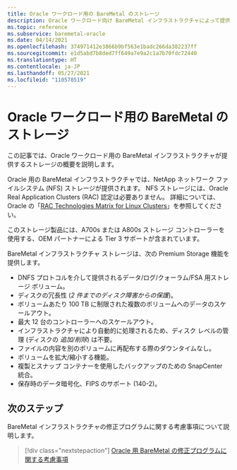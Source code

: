 ```yaml
---
title: Oracle ワークロード用の BareMetal のストレージ
description: Oracle ワークロード向け BareMetal インフラストラクチャによって提供されるストレージについて学びます。
ms.topic: reference
ms.subservice: baremetal-oracle
ms.date: 04/14/2021
ms.openlocfilehash: 374971412e3866b9bf563e1badc266da382237ff
ms.sourcegitcommit: e1d5abd7b8ded7ff649a7e9a2c1a7b70fdc72440
ms.translationtype: HT
ms.contentlocale: ja-JP
ms.lasthandoff: 05/27/2021
ms.locfileid: "110578519"
---
```

# <a name="storage-on-baremetal-for-oracle-workloads"></a>Oracle ワークロード用の BareMetal のストレージ

この記事では、Oracle ワークロード用の BareMetal インフラストラクチャが提供するストレージの概要を説明します。

Oracle 用の BareMetal インフラストラクチャでは、NetApp ネットワーク ファイルシステム (NFS) ストレージが提供されます。 NFS ストレージには、Oracle Real Application Clusters (RAC) 認定は必要ありません。 詳細については、Oracle の「[RAC Technologies Matrix for Linux Clusters](https://www.oracle.com/database/technologies/tech-generic-linux-new.html)」を参照してください。

このストレージ製品には、A700s または A800s ストレージ コントローラーを使用する、OEM パートナーによる Tier 3 サポートが含まれています。

BareMetal インフラストラクチャ ストレージは、次の Premium Storage 機能を提供します。

- DNFS プロトコルを介して提供されるデータ/ログ/クォーラム/FSA 用ストレージ ボリューム。
- ディスクの冗長性 (*2 件までのディスク障害からの保護*)。
- ボリュームあたり 100 TB に制限された複数のボリュームへのデータのスケールアウト。
- 最大 12 台のコントローラーへのスケールアウト。
- インフラストラクチャにより自動的に処理されるため、ディスク レベルの管理 (ディスクの *追加/削除*) は不要。
- ファイルの内容を別のボリュームに再配布する際のダウンタイムなし。
- ボリュームを拡大/縮小する機能。
- 複製とスナップ コンテナーを使用したバックアップのための SnapCenter 統合。
- 保存時のデータ暗号化、FIPS のサポート (140-2)。

## <a name="next-steps"></a>次のステップ

BareMetal インフラストラクチャの修正プログラムに関する考慮事項について説明します。

> [!div class="nextstepaction"]
> [Oracle 用 BareMetal の修正プログラムに関する考慮事項](oracle-baremetal-patching.md)

